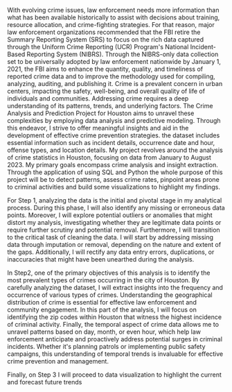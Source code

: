 
With evolving crime issues, law enforcement needs more information than what has been available historically to assist with decisions about training, resource allocation, and crime-fighting strategies. For that reason, major law enforcement organizations recommended that the FBI retire the Summary Reporting System (SRS) to focus on the rich data captured through the Uniform Crime Reporting (UCR) Program's National Incident-Based Reporting System (NIBRS). Through the NIBRS-only data collection set to be universally adopted by law enforcement nationwide by January 1, 2021, the FBl aims to enhance the quantity, quality, and timeliness of reported crime data and to improve the methodology used for compiling, analyzing, auditing, and publishing it.
Crime is a prevalent concern in urban centers, impacting the safety, well-being, and overall quality of life of individuals and communities. Addressing crime requires a deep understanding of its patterns, trends, and underlying factors. The Crime Analysis and Prediction Project for Houston aims to unravel these complexities by employing data analysis and predictive modeling. Through this endeavor, I strive to offer meaningful insights and aid in the development of effective crime prevention strategies. the dataset includes essential information such as incident details, occurrence date and hour, offense types, and location details. 
My project revolves around the analysis of crime statistics in Houston, focusing on data from January to August 2023. My primary goals encompass crime analysis and insight extraction. Through the application of using SQL and Python the whole purpose of this project will be to detect patterns, assess crime rates, pinpoint areas prone to criminal activities and build some visualizations to highlight my findings.

For Step 1, analyzing the data is the initial and pivotal stage in my analytical process. During this phase, I will also identify any missing or erroneous data points. Moreover, I will explore potential outliers or anomalies that might distort my analysis, investigating whether they are legitimate data points or require further scrutiny and potential removal. Furthermore, I will transition to the critical task of cleaning the data. I will start by addressing missing data through imputation or removal, depending on the nature and extent of the gaps. Additionally, I will rectify any data entry errors, duplications, or inaccuracies that might have been unearthed during the analysis.

In Step2, one of the primary objectives of this analysis is to identify the most prevalent types of crimes occurring in the city of Houston. By carefully analyzing the dataset, I will extract insights into the frequency and occurrence of various types of crimes. Understanding the geographical distribution of crime is essential for effective law enforcement and community engagement. In this part of the analysis, I will focus on identifying the zip codes within Houston that witness the highest incidence of criminal activity. Finally, the temporal aspect of crime data allows me to unravel patterns based on day, month, or even hour, which help law enforcement anticipate and proactively address potential surges in criminal incidents. Whether it's planning patrols or implementing public safety campaigns, this understanding of temporal trends is invaluable for effective crime prevention and management.

Finally, on Step 3 I will proceed to data visualization to highlight the current and forecast future trends 
